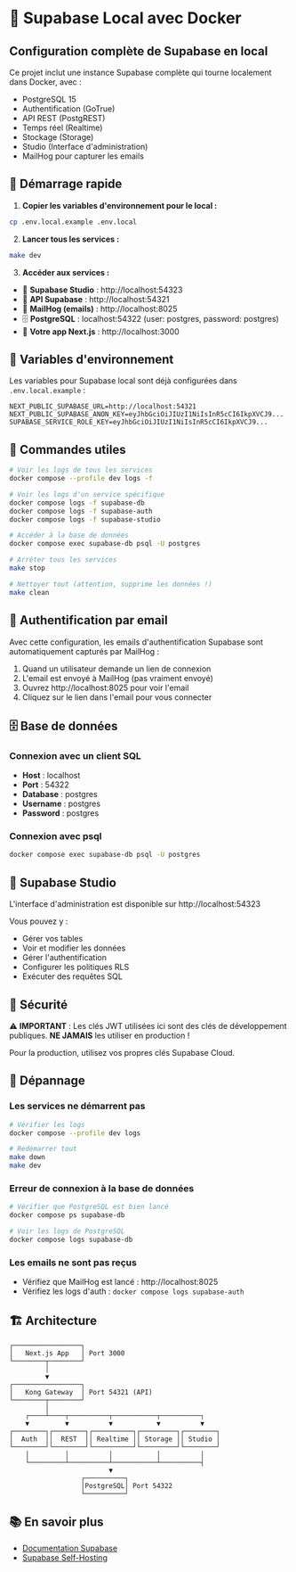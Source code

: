 # 🚀 Supabase Local avec Docker

## Configuration complète de Supabase en local

Ce projet inclut une instance Supabase complète qui tourne localement dans Docker, avec :
- PostgreSQL 15
- Authentification (GoTrue)
- API REST (PostgREST)
- Temps réel (Realtime)
- Stockage (Storage)
- Studio (Interface d'administration)
- MailHog pour capturer les emails

## 🎯 Démarrage rapide

1. **Copier les variables d'environnement pour le local :**
```bash
cp .env.local.example .env.local
```

2. **Lancer tous les services :**
```bash
make dev
```

3. **Accéder aux services :**
- 🎨 **Supabase Studio** : http://localhost:54323
- 🔌 **API Supabase** : http://localhost:54321
- 📧 **MailHog (emails)** : http://localhost:8025
- 🗄️ **PostgreSQL** : localhost:54322 (user: postgres, password: postgres)
- 🚀 **Votre app Next.js** : http://localhost:3000

## 📝 Variables d'environnement

Les variables pour Supabase local sont déjà configurées dans `.env.local.example` :

```env
NEXT_PUBLIC_SUPABASE_URL=http://localhost:54321
NEXT_PUBLIC_SUPABASE_ANON_KEY=eyJhbGciOiJIUzI1NiIsInR5cCI6IkpXVCJ9...
SUPABASE_SERVICE_ROLE_KEY=eyJhbGciOiJIUzI1NiIsInR5cCI6IkpXVCJ9...
```

## 🔧 Commandes utiles

```bash
# Voir les logs de tous les services
docker compose --profile dev logs -f

# Voir les logs d'un service spécifique
docker compose logs -f supabase-db
docker compose logs -f supabase-auth
docker compose logs -f supabase-studio

# Accéder à la base de données
docker compose exec supabase-db psql -U postgres

# Arrêter tous les services
make stop

# Nettoyer tout (attention, supprime les données !)
make clean
```

## 📧 Authentification par email

Avec cette configuration, les emails d'authentification Supabase sont automatiquement capturés par MailHog :

1. Quand un utilisateur demande un lien de connexion
2. L'email est envoyé à MailHog (pas vraiment envoyé)
3. Ouvrez http://localhost:8025 pour voir l'email
4. Cliquez sur le lien dans l'email pour vous connecter

## 🗄️ Base de données

### Connexion avec un client SQL

- **Host** : localhost
- **Port** : 54322
- **Database** : postgres
- **Username** : postgres
- **Password** : postgres

### Connexion avec psql
```bash
docker compose exec supabase-db psql -U postgres
```

## 🎨 Supabase Studio

L'interface d'administration est disponible sur http://localhost:54323

Vous pouvez y :
- Gérer vos tables
- Voir et modifier les données
- Gérer l'authentification
- Configurer les politiques RLS
- Exécuter des requêtes SQL

## 🔐 Sécurité

⚠️ **IMPORTANT** : Les clés JWT utilisées ici sont des clés de développement publiques.
**NE JAMAIS** les utiliser en production !

Pour la production, utilisez vos propres clés Supabase Cloud.

## 🐛 Dépannage

### Les services ne démarrent pas
```bash
# Vérifier les logs
docker compose --profile dev logs

# Redémarrer tout
make down
make dev
```

### Erreur de connexion à la base de données
```bash
# Vérifier que PostgreSQL est bien lancé
docker compose ps supabase-db

# Voir les logs de PostgreSQL
docker compose logs supabase-db
```

### Les emails ne sont pas reçus
- Vérifiez que MailHog est lancé : http://localhost:8025
- Vérifiez les logs d'auth : `docker compose logs supabase-auth`

## 🏗️ Architecture

```
┌─────────────────┐
│   Next.js App   │ Port 3000
└────────┬────────┘
         │
         ▼
┌─────────────────┐
│   Kong Gateway  │ Port 54321 (API)
└────────┬────────┘
         │
    ┌────┴────┬──────────┬───────────┬──────────┐
    ▼         ▼          ▼           ▼          ▼
┌────────┐┌────────┐┌──────────┐┌─────────┐┌────────┐
│  Auth  ││  REST  ││ Realtime ││ Storage ││ Studio │
└────────┘└────────┘└──────────┘└─────────┘└────────┘
    │         │          │           │          │
    └─────────┴──────────┴───────────┴──────────┤
                         ▼
                  ┌──────────┐
                  │PostgreSQL│ Port 54322
                  └──────────┘
```

## 📚 En savoir plus

- [Documentation Supabase](https://supabase.com/docs)
- [Supabase Self-Hosting](https://supabase.com/docs/guides/hosting/overview)